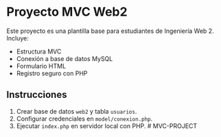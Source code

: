 # Proyecto MVC Web2

Este proyecto es una plantilla base para estudiantes de Ingeniería Web 2. Incluye:
- Estructura MVC
- Conexión a base de datos MySQL
- Formulario HTML
- Registro seguro con PHP

## Instrucciones
1. Crear base de datos `web2` y tabla `usuarios`.
2. Configurar credenciales en `model/conexion.php`.
3. Ejecutar `index.php` en servidor local con PHP.
#   M V C - P R O J E C T  
 
